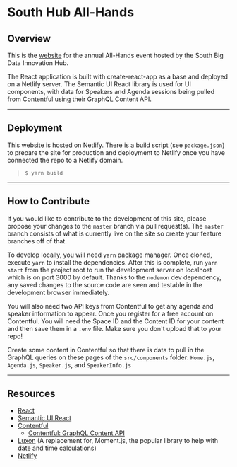 # South Hub All-Hands

## Overview
This is the [website](https://southbigdatahub-events.org/) for the annual All-Hands event hosted by the South Big Data Innovation Hub.

The React application is built with create-react-app as a base and deployed on a Netlify server. The Semantic UI React library is used for UI components, with data for Speakers and Agenda sessions being pulled from Contentful using their GraphQL Content API.

___
## Deployment
This website is hosted on Netlify. There is a build script (see `package.json`) to prepare the site for production and deployment to Netlify once you have connected the repo to a Netlify domain.
> `$ yarn build`
___
## How to Contribute
If you would like to contribute to the development of this site, please propose your changes to the `master` branch via pull request(s). The `master` branch consists of what is currently live on the site so create your feature branches off of that.

To develop locally, you will need `yarn` package manager. Once cloned, execute `yarn` to install the dependencies. After this is complete, run `yarn start` from the project root to run the development server on localhost which is on port 3000 by default. Thanks to the `nodemon` dev dependency, any saved changes to the source code are seen and testable in the development browser immediately.

You will also need two API keys from Contentful to get any agenda and speaker information to appear. Once you register for a free account on Contentful. You will need the Space ID and the Content ID for your content and then save them in a `.env` file. Make sure you don't upload that to your repo!

Create some content in Contentful so that there is data to pull in the GraphQL queries on these pages of the `src/components` folder: `Home.js`, `Agenda.js`, `Speaker.js`, and `SpeakerInfo.js`
___
## Resources
* [React](https://reactjs.org/)
* [Semantic UI React](https://react.semantic-ui.com/)
* [Contentful](https://www.contentful.com/)
    * [Contentful: GraphQL Content API](https://www.contentful.com/developers/docs/references/graphql/)
* [Luxon](https://moment.github.io/luxon/#/?id=luxon) (A replacement for, Moment.js, the popular library to help with date and time calculations)
* [Netlify](https://docs.netlify.com/?_ga=2.143967157.1464594570.1628696516-1753369940.1621636580)